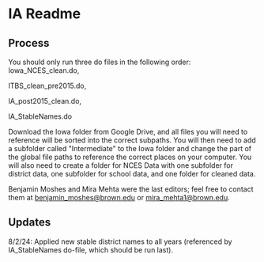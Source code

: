 # IA Readme 

## Process

You should only run three do files in the following order: 
Iowa_NCES_clean.do,

ITBS_clean_pre2015.do,

IA_post2015_clean.do,

IA_StableNames.do

Download the Iowa folder from Google Drive, and all files you will need to reference will be sorted into the correct subpaths.  You will then need to add a subfolder called "Intermediate" to the Iowa folder and change the part of the global file paths to reference the correct places on your computer.  You will also need to create a folder for NCES Data with one subfolder for district data, one subfolder for school data, and one folder for cleaned data.

Benjamin Moshes and Mira Mehta were the last editors; feel free to contact them at benjamin_moshes@brown.edu or mira_mehta1@brown.edu.

## Updates

8/2/24: Applied new stable district names to all years (referenced by IA_StableNames do-file, which should be run last).
